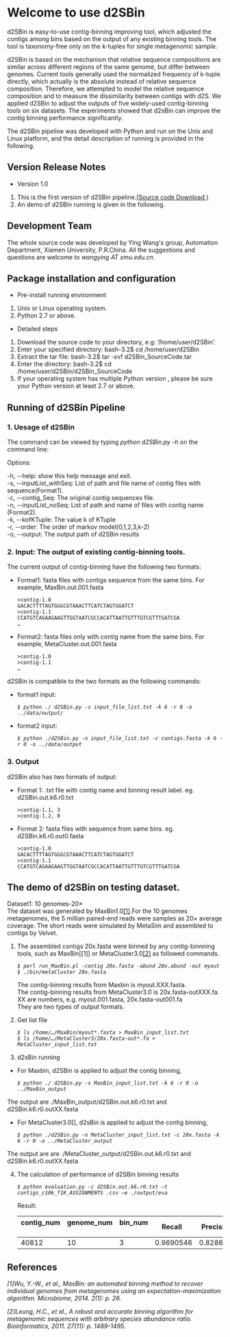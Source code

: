 # Welcome to use d2SBin
d2SBin is easy-to-use contig-binning improving tool, which adjusted the contigs among bins based on the output of any existing binning tools. The tool is taxonomy-free only on the k-tuples for single metagenomic sample.

d2SBin is based on the mechanism that relative sequence compositions are similar across different regions of the same genome, but differ between genomes. Current tools generally used the normalized frequency of k-tuple directly, which actually is the absolute instead of relative sequence composition. Therefore, we attempted to model the relative sequence composition and to measure the dissimilarity between contigs with d2S. We applied d2SBin to adjust the outputs of five widely-used contig-binning tools on six datasets. The experiments showed that d2sBin can improve the contig binning performance significantly. 

The d2SBin pipeline was developed with Python and run on the Unix and Linux platform, and the detail description of running is provided in the following. 

## Version Release Notes
- Version 1.0
1. This is the first version of d2SBin pipeline.[(Source code Download )](https://raw.githubusercontent.com/kunWangkun/d2SBin/master/d2SBin_SourceCode.rar)
2. An demo of d2SBin running is given in the following.
## Development Team
The whole source code was developed by Ying Wang's group, Automation Department, Xiamen University, P.R.China. All the suggestions and questions are welcome to *wangying AT xmu.edu.cn*.
 
## Package installation and configuration
- Pre-install running environment
 1. Unix or Linux operating system.
 2. Python 2.7 or above.
- Detailed steps
 1. Download the source code to your directory, e.g: ’/home/user/d2SBin’.
 2. Enter your specified directory: bash-3.2$ cd /home/user/d2SBin
 3. Extract the tar file:  bash-3.2$ tar -xvf d2SBin_SourceCode.tar
 4. Enter the directory:  bash-3.2$ cd /home/user/d2SBin/d2SBin_SourceCode
 5. If your operating system has multiple Python version , please be sure your Python version at least 2.7 or above.

## Running of d2SBin Pipeline
### 1. Uesage of d2SBin

The command can be viewed by typing *python d2SBin.py -h* on the command line:

Options:

-h, --help: show this help message and exit.  
-s, --inputList_withSeq: List of path and file name of contig files with sequence(Format1).  
-c, --contig_Seq: The original contig sequences file.  
-n, --inputList_noSeq: List of path and name of files with contig name (Format2).  
-k, --kofKTuple: The value k of KTuple  
-r, --order: The order of markov model(0,1,2,3,k-2)  
-o,  --output: The output path of d2SBin results  

### 2. Input: The output of existing contig-binning tools.
The current output of contig-binning have the following two formats:
- Format1: fasta files with contigs sequence from the same bins. For example, MaxBin.out.001.fasta

	`>contig-1.0`  
	`GACACTTTTAGTGGGCGTAAACTTCATCTAGTGGATCT`  
	`>contig-1.1`  
	`CCATGTCAGAAGAAGTTGGTAATCGCCACATTAATTGTTTGTCGTTTGATCGA`  
	`…`  
- Format2: fasta files only with contig name from the same bins. For example, MetaCluster.out.001.fasta  

	`>contig-1.0`  
	`>contig-1.1`  
	`…`  
	
d2SBin is compatible to the two formats as the following commands:         
- format1 input:  

	*`$ python ./ d2SBin.py -s input_file_list.txt -k 6 -r 0 -o ../data/output/`*  
	
- format2 input:    

	*`$ python ./d2SBin.py -n input_file_list.txt -c contigs.fasta -k 6 -r 0 -o ../data/output`*     

### 3. Output 
d2SBin also has two formats of output:  
- Format 1: .txt file with contig name and binning result label. eg. d2SBin.out.k6.r0.txt  

	`>contig-1.1, 3`  
	`>contig-1.2, 0`  
	
- Format 2: fasta files with sequence from same bins. eg. d2SBin.k6.r0.out0.fasta  

	`>contig-1.0`  
	`GACACTTTTAGTGGGCGTAAACTTCATCTAGTGGATCT`  
	`>contig-1.1`  
	`CCATGTCAGAAGAAGTTGGTAATCGCCACATTAATTGTTTGTCGTTTGATCGA`   
	
## The demo of d2SBin on testing dataset. 

Dataset1: 10 genomes-20×   
The dataset was generated by MaxBin1.0[[1]](http://downloads.jbei.org/data/microbial_communities/MaxBin/MaxBin.html).For the 10 genomes metagenomes, the 5 millian paired-end reads were samples as 20× average coverage. The short reads were simulated by MetaSim and assembled to contigs by Velvet. 

1. The assembled contigs 20x.fasta were binned by any contig-binnning tools, such as MaxBin[[1]] or MetaCluster3.0[[2]](http://i.cs.hku.hk/~alse/MetaCluster/download.html) as followed commands.  

	*`$ perl run_MaxBin.pl -contig 20x.fasta -abund 20x.abund -out myout`*    
	*`$ ./bin/metaCluster 20x.fasta`*  

	The contig-binning results from Maxbin is myout.XXX.fasta.     
	The contig-binning results from MetaCluster3.0 is 20x.fasta-outXXX.fa.  
	XX are numbers, e.g. myout.001.fasta, 20x.fasta-out001.fa  
	They are two types of output formats.  

2. Get list file  

	*`$ ls /home/…/MaxBin/myout*.fasta > MaxBin_input_list.txt`*  
	*`$ ls /home/…/MetaCluster3/20x.fasta-out*.fa > MetaCluster_input_list.txt`*

3. d2sBin running  
- For Maxbin, d2SBin is applied to adjust the contig binning,  

	*`$ python ./ d2SBin.py -s MaxBin_input_list.txt -k 6 -r 0 -o ../MaxBin_output`*
	
 The output are ./MaxBin_output/d2SBin.out.k6.r0.txt and d2SBin.k6.r0.outXX.fasta  

- For MetaCluster3.0[], d2sBin is applied to adjust the contig binning,  

	*`$ python ./d2SBin.py -n MetaCluster_input_list.txt -c 20x.fasta -k 6 -r 0 -o ../MetaCluster_output`*  
	
 The output are are ./MetaCluster_output/d2SBin.out.k6.r0.txt and d2SBin.k6.r0.outXX.fasta

4. The calculation of performance of d2SBin binning results  

	*`$ python evaluation.py -c d2SBin.out.k6.r0.txt –t contigs_c10k_f1K_ASSIGNMENTS .csv –e ./output/eva`*  
	
    Result:  
    
	|contig_num    |genome_num    |bin_num    |Recall    |Precision   |ARI  
	---------------|--------------|-----------|----------|------------|----------
	|40812         |10            |3    	  |0.9690546 |0.8286553   |0.6921886


## References

*[1]Wu, Y.-W., et al., MaxBin: an automated binning method to recover individual genomes from metagenomes using an expectation-maximization algorithm. Microbiome, 2014. 2(1): p. 26.*

*[2]Leung, H.C., et al., A robust and accurate binning algorithm for metagenomic sequences with arbitrary species abundance ratio. Bioinformatics, 2011. 27(11): p. 1489-1495.*
